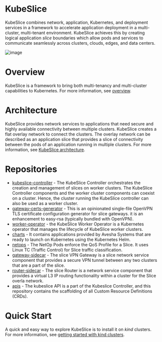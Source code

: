 # KubeSlice
KubeSlice combines network, application, Kubernetes, and deployment services in a framework to accelerate application deployment in a multi-cluster, multi-tenant environment. KubeSlice achieves this by creating logical application _slice_ boundaries which allow pods and services to communicate seamlessly across clusters, clouds, edges, and data centers.

![image](https://user-images.githubusercontent.com/99885802/166949543-ad5fa7ef-5560-4377-8a9e-91e693072422.png)


# Overview

KubeSlice is a framework to bring both multi-tenancy and multi-cluster capabilities to Kubernetes. For more information, see [overview](https://docs.avesha.io/opensource/page2285338658.html).

# Architecture
KubeSlice provides network services to applications that need secure and highly available connectivity between multiple clusters. KubeSlice creates a flat overlay network to connect the clusters. The overlay network can be described as an application slice that provides a slice of connectivity between the pods of an application running in multiple clusters. For more information, see [KubeSlice architecture](https://docs.avesha.io/opensource/page2283536385.html). 

# Repositories
* [kubeslice-controller](https://github.com/kubeslice/kubeslice-controller) -  The KubeSlice Controller orchestrates the creation and management of slices on worker clusters. The KubeSlice Controller components and the worker cluster components can coexist on a cluster. Hence, the cluster running the KubeSlice controller can also be used as a worker cluster.
* [gateway-certs-generator](https://github.com/kubeslice/gateway-certs-generator) - This is an opinionated single-file OpenVPN TLS certificate configuration generator for slice gateways. it is an enhancement to easy-rsa (typically bundled with OpenVPN).
* [worker-operator](https://github.com/kubeslice/worker-operator) - the KubeSlice Worker Operator is a Kubernetes operator that manages the lifecycle of KubeSlice worker clusters.
* [charts](https://github.com/kubeslice/charts) - It contains applications provided by Avesha Systems that are ready to launch on Kubernetes using the Kubernetes Helm.
* [netops](https://github.com/kubeslice/netops) - The NetOp Pods enforce the QoS Profile for a Slice. It uses Linux TC (Traffic Control) for Slice traffic classification.
* [gateway-sidecar](https://github.com/kubeslice/gateway-sidecar) - The slice VPN Gateway is a slice network service component that provides a secure VPN tunnel between any two clusters that are a part of the slice.
* [router-sidecar](https://github.com/kubeslice/router-sidecar) - The slice Router is a network service component that provides a virtual L3 IP routing functionality within a cluster for the Slice overla network.
* [apis](https://github.com/kubeslice/apis) - The kubeslice API is a part of the Kubeslice Controller, and this repository contains the scaffolding of all Custom Resource Definitions (CRDs).


# Quick Start

A quick and easy way to explore KubeSlice is to install it on _kind_ clusters.  
For more information, see [getting started with kind clusters](https://docs.avesha.io/opensource/page2285142332.html).

